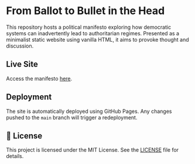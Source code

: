# From Ballot to Bullet in the Head

This repository hosts a political manifesto exploring how democratic systems can inadvertently lead to authoritarian regimes.
Presented as a minimalist static website using vanilla HTML, it aims to provoke thought and discussion.

## Live Site

Access the manifesto [here].

## Deployment

The site is automatically deployed using GitHub Pages. Any changes pushed to the `main` branch will trigger a redeployment.

## 📄 License

This project is licensed under the MIT License. See the [LICENSE] file for details.

<!-- References -->

[here]: https://joaocarmo.github.io/democratic-manifesto
[LICENSE]: LICENSE
